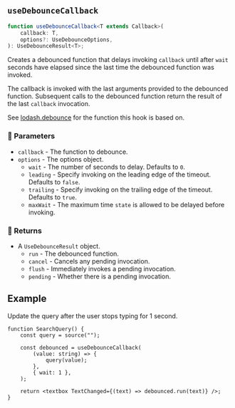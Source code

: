 ## `useDebounceCallback`

```ts
function useDebounceCallback<T extends Callback>(
	callback: T,
	options?: UseDebounceOptions,
): UseDebounceResult<T>;
```

Creates a debounced function that delays invoking `callback` until after `wait` seconds have elapsed since the last time the debounced function was invoked.

The callback is invoked with the last arguments provided to the debounced function. Subsequent calls to the debounced function return the result of the last `callback` invocation.

See [lodash.debounce](https://lodash.com/docs/4.17.15#debounce) for the function this hook is based on.

### 📕 Parameters

-   `callback` - The function to debounce.
-   `options` - The options object.
    -   `wait` - The number of seconds to delay. Defaults to `0`.
    -   `leading` - Specify invoking on the leading edge of the timeout. Defaults to `false`.
    -   `trailing` - Specify invoking on the trailing edge of the timeout. Defaults to `true`.
    -   `maxWait` - The maximum time `state` is allowed to be delayed before invoking.

### 📗 Returns

-   A `UseDebounceResult` object.
    -   `run` - The debounced function.
    -   `cancel` - Cancels any pending invocation.
    -   `flush` - Immediately invokes a pending invocation.
    -   `pending` - Whether there is a pending invocation.

## Example

Update the query after the user stops typing for 1 second.

```tsx
function SearchQuery() {
	const query = source("");

	const debounced = useDebounceCallback(
		(value: string) => {
			query(value);
		},
		{ wait: 1 },
	);

	return <textbox TextChanged={(text) => debounced.run(text)} />;
}
```
